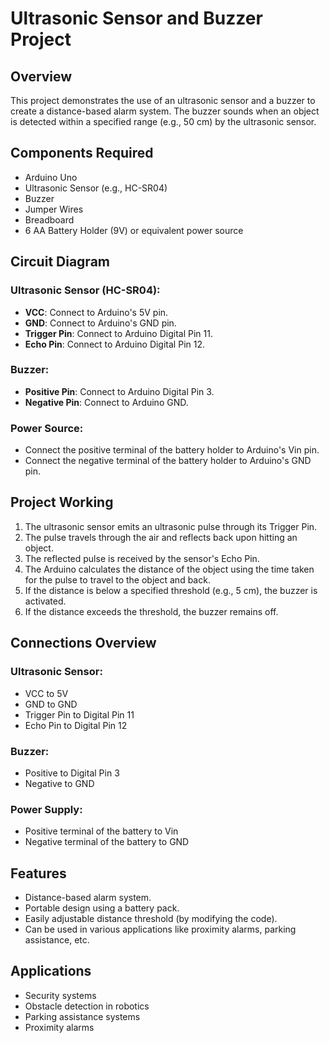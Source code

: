 # Ultrasonic Sensor and Buzzer Project

## Overview
This project demonstrates the use of an ultrasonic sensor and a buzzer to create a distance-based alarm system. The buzzer sounds when an object is detected within a specified range (e.g., 50 cm) by the ultrasonic sensor.

## Components Required
- Arduino Uno
- Ultrasonic Sensor (e.g., HC-SR04)
- Buzzer
- Jumper Wires
- Breadboard
- 6 AA Battery Holder (9V) or equivalent power source

## Circuit Diagram
### Ultrasonic Sensor (HC-SR04):
- **VCC**: Connect to Arduino's 5V pin.
- **GND**: Connect to Arduino's GND pin.
- **Trigger Pin**: Connect to Arduino Digital Pin 11.
- **Echo Pin**: Connect to Arduino Digital Pin 12.

### Buzzer:
- **Positive Pin**: Connect to Arduino Digital Pin 3.
- **Negative Pin**: Connect to Arduino GND.

### Power Source:
- Connect the positive terminal of the battery holder to Arduino's Vin pin.
- Connect the negative terminal of the battery holder to Arduino's GND pin.

## Project Working
1. The ultrasonic sensor emits an ultrasonic pulse through its Trigger Pin.
2. The pulse travels through the air and reflects back upon hitting an object.
3. The reflected pulse is received by the sensor's Echo Pin.
4. The Arduino calculates the distance of the object using the time taken for the pulse to travel to the object and back.
5. If the distance is below a specified threshold (e.g., 5 cm), the buzzer is activated.
6. If the distance exceeds the threshold, the buzzer remains off.

## Connections Overview
### Ultrasonic Sensor:
- VCC to 5V
- GND to GND
- Trigger Pin to Digital Pin 11
- Echo Pin to Digital Pin 12

### Buzzer:
- Positive to Digital Pin 3
- Negative to GND

### Power Supply:
- Positive terminal of the battery to Vin
- Negative terminal of the battery to GND

## Features
- Distance-based alarm system.
- Portable design using a battery pack.
- Easily adjustable distance threshold (by modifying the code).
- Can be used in various applications like proximity alarms, parking assistance, etc.

## Applications
- Security systems
- Obstacle detection in robotics
- Parking assistance systems
- Proximity alarms

